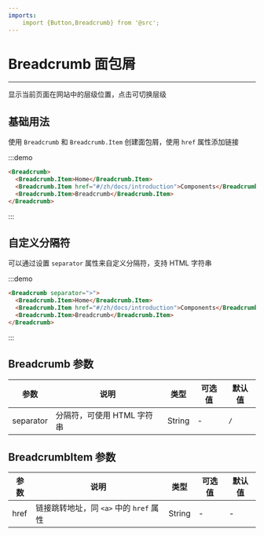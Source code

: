 ```yaml
---
imports:
    import {Button,Breadcrumb} from '@src';
---
```


# Breadcrumb 面包屑

----

显示当前页面在网站中的层级位置，点击可切换层级

## 基础用法

使用 `Breadcrumb` 和 `Breadcrumb.Item` 创建面包屑，使用 `href` 属性添加链接

:::demo
```html
<Breadcrumb>
  <Breadcrumb.Item>Home</Breadcrumb.Item>
  <Breadcrumb.Item href="#/zh/docs/introduction">Components</Breadcrumb.Item>
  <Breadcrumb.Item>Breadcrumb</Breadcrumb.Item>
</Breadcrumb>
```
:::

## 自定义分隔符

可以通过设置 `separator` 属性来自定义分隔符，支持 HTML 字符串

:::demo
```html
<Breadcrumb separator=">">
  <Breadcrumb.Item>Home</Breadcrumb.Item>
  <Breadcrumb.Item href="#/zh/docs/introduction">Components</Breadcrumb.Item>
  <Breadcrumb.Item>Breadcrumb</Breadcrumb.Item>
</Breadcrumb>
```
:::


## Breadcrumb 参数

| 参数      | 说明          | 类型      | 可选值                           | 默认值  |
|---------- |-------------- |---------- |--------------------------------  |-------- |
| separator | 分隔符，可使用 HTML 字符串 | String | - | `/` |

## BreadcrumbItem 参数

| 参数      | 说明          | 类型      | 可选值                           | 默认值  |
|---------- |-------------- |---------- |--------------------------------  |-------- |
| href | 链接跳转地址，同 `<a>` 中的 `href` 属性 | String | - | - |


